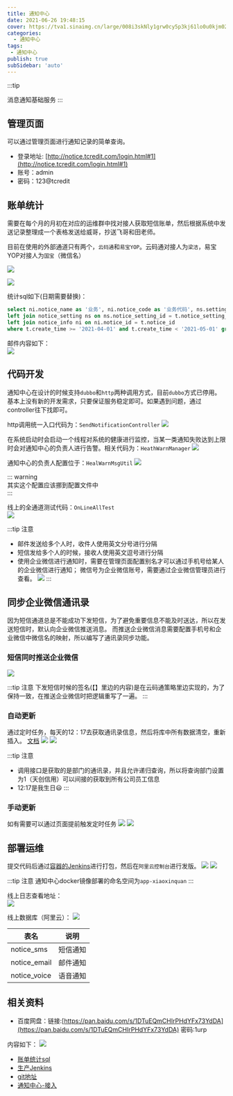 ```yaml
---
title: 通知中心
date: 2021-06-26 19:48:15
cover: https://tva1.sinaimg.cn/large/008i3skNly1grw0cy5p3kj61lo0u0kjm02.jpg
categories:
  - 通知中心
tags:
 - 通知中心
publish: true
subSidebar: 'auto'
---
```



:::tip 

消息通知基础服务
:::

<!-- more -->

## 管理页面

可以通过管理页面进行通知记录的简单查询。

+ 登录地址: [http://notice.tcredit.com/login.html#1](http://notice.tcredit.com/login.html#1)
+ 账号：admin
+ 密码：123@tcredit


## 账单统计
需要在每个月的月初在对应的运维群中找对接人获取短信账单，然后根据系统中发送记录整理成一个表格发送给威哥，抄送飞哥和田老师。

目前在使用的外部通道只有两个，`云码通`和`易宝YOP`。云码通对接人为`梁洁`，易宝YOP对接人为`国宝`（微信名）

![](https://tva1.sinaimg.cn/large/008i3skNly1grw0qs23uaj314t0u076u.jpg)

![](https://tva1.sinaimg.cn/large/008i3skNly1grw0sae84yj31490u0ac7.jpg)

统计sql如下(日期需要替换)：    
```sql
select ni.notice_name as '业务', ni.notice_code as '业务代码', ns.setting_name as '通道名', count(1) as '总数', sum(case notice_status when 1 then 1 else 0 end) as '成功', sum(case when notice_status != 1 then 1 else 0 end) as '失败' from notice_mp t
left join notice_setting ns on ns.notice_setting_id = t.notice_setting_id
left join notice_info ni on ni.notice_id = t.notice_id
where t.create_time >= '2021-04-01' and t.create_time < '2021-05-01' group by t.notice_id, t.notice_setting_id;
```

邮件内容如下：    
![](https://tva1.sinaimg.cn/large/008i3skNly1grw173dpyfj30ww0u0mz8.jpg)

## 代码开发

通知中心在设计的时候支持`dubbo`和`http`两种调用方式，目前`dubbo`方式已停用。    
基本上没有新的开发需求，只要保证服务稳定即可。如果遇到问题，通过controller往下找即可。

http调用统一入口代码为：`SendNotificationController`
![](https://tva1.sinaimg.cn/large/008i3skNly1grw1jup5b6j31dq0u0tms.jpg)


在系统启动时会启动一个线程对系统的健康进行监控，当某一类通知失败达到上限时会对通知中心的负责人进行告警。相关代码为：`HeathWarnManager`
![](https://tva1.sinaimg.cn/large/008i3skNly1grw2cfq60jj31dj0u0na6.jpg)

通知中心的负责人配置位于：`HealWarnMsgUtil`
![](https://tva1.sinaimg.cn/large/008i3skNly1grw2egjjh9j61dj0u0wv102.jpg)

::: warning     
其实这个配置应该挪到配置文件中    
:::

线上的全通道测试代码：`OnLineAllTest`    
![](https://tva1.sinaimg.cn/large/008i3skNly1grw1n13zzpj31dq0u0qia.jpg)


:::tip 注意
+ 邮件发送给多个人时，收件人使用英文分号进行分隔
+ 短信发给多个人的时候，接收人使用英文逗号进行分隔
+ 使用企业微信进行通知时，需要在管理页面配置别名才可以通过手机号给某人的企业微信进行通知；
微信号为企业微信账号，需要通过企业微信管理员进行查看。
![](https://tva1.sinaimg.cn/large/008i3skNly1grw1uivym5j31h70q70z6.jpg)
:::

## 同步企业微信通讯录<Badge text="NEW"/>
因为短信通道总是不能成功下发短信，为了避免重要信息不能及时送达，所以在发送短信时，默认向企业微信推送消息。
而推送企业微信消息需要配置手机号和企业微信中微信名的映射，所以编写了通讯录同步功能。

### 短信同时推送企业微信
![](https://tva1.sinaimg.cn/large/008i3skNly1gsu5jqvhiaj31c00u045z.jpg)

:::tip 注意
下发短信时候的签名(【】里边的内容)是在云码通策略里边实现的，为了保持一致，在推送企业微信时把逻辑重写了一遍。
:::

### 自动更新
通过定时任务，每天的12：17去获取通讯录信息，然后将库中所有数据清空，重新插入。
[文档](https://work.weixin.qq.com/api/doc/90000/90135/90201)
![](https://tva1.sinaimg.cn/large/008i3skNly1gsu5oymh7oj31c00u07am.jpg)
![](https://tva1.sinaimg.cn/large/008i3skNly1gsu5puk6hfj61c00u044j02.jpg)

:::tip 注意
+ 调用接口是获取的是部门的通讯录，并且允许递归查询，所以将查询部门设置为1（天创信用）可以间接的获取到所有公司员工信息
+ 12:17是我生日😃
:::

### 手动更新
如有需要可以通过页面提前触发定时任务
![](https://tva1.sinaimg.cn/large/008i3skNly1gsu5tlgwr2j31c00u0ag0.jpg)
![](https://tva1.sinaimg.cn/large/008i3skNly1gsu5ujzubuj31c00u0dm0.jpg)

## 部署运维
提交代码后通过[容器的Jenkins](http://jenkins.container.tcredit.com/)进行打包，然后在`阿里云控制台`进行发版。
![](https://tva1.sinaimg.cn/large/008i3skNly1grw1z50zvtj31hb0qzq6z.jpg)
![](https://tva1.sinaimg.cn/large/008i3skNly1grw207qdnmj31h90qt0wh.jpg)

:::tip 注意
通知中心docker镜像部署的命名空间为`app-xiaoxinquan`
:::

线上日志查看地址：    
![](https://tva1.sinaimg.cn/large/008i3skNly1grw22auew7j31hb0qv45f.jpg)

线上数据库（阿里云）：
![](https://tva1.sinaimg.cn/large/008i3skNly1grw24uhau1j31az0daq40.jpg)

| 表名     | 说明   |
| -------- | ------ |
| notice_sms    | 短信通知 |
| notice_email    | 邮件通知 |
| notice_voice  | 语音通知 |

## 相关资料

+ 百度网盘：链接:[https://pan.baidu.com/s/1DTuEQmCHIrPHdYFx73YdDA](https://pan.baidu.com/s/1DTuEQmCHIrPHdYFx73YdDA)  密码:1urp    

内容如下：
![](https://tva1.sinaimg.cn/large/008i3skNly1grw0jfzwb5j31600ls0w6.jpg)

+ [账单统计sql](http://wiki.tcredit.com/pages/viewpage.action?pageId=42107102)
+ [生产Jenkins](http://jenkins.container.tcredit.com/)
+ [git地址](http://gitlab.tcredit.com/third_project/notice)
+ [通知中心-接入](http://wiki.tcredit.com/pages/viewpage.action?pageId=8028802)
